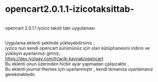 # opencart2.0.1.1-izicotaksittab-

<br>opencart 2.0.1.1 iyzico taksit tabı uygulaması



<br>Uygulama eklenti şeklinde yükleyebilirsiniz , 
<br>iyzico nun  kendi opencart sürümünüz için olan kütüphanesini indirin ve yükleyin ayarlarınızı giriniz,
<br>https://dev.iyzipay.com/tr/acik-kaynak/opencart
<br>Bu eklenti onun üzerinden hicbir ayar yapmadan çalışıcaktır ,
<br>Bu eklenti journal themes için uyarlanmıştır , kendi temanıza uyarlamanız gerekmektedir.
